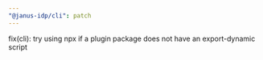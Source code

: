 ```yaml
---
"@janus-idp/cli": patch
---
```


fix(cli): try using npx if a plugin package does not have an export-dynamic script
